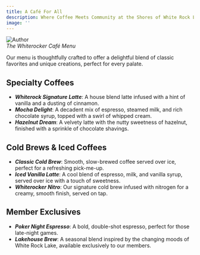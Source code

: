 ```yaml
---
title: A Café For All
description: Where Coffee Meets Community at the Shores of White Rock Lake. Check out our menu and learn more about the café.
image: ''
---
```


<div class="gallery-box">
  <div class="gallery">
    <img src="/images/whiterocker-cafe-menu@5x.png" loading="lazy" alt="Author">
  </div>
  <em>The Whiterocker Café Menu</em>
</div>

Our menu is thoughtfully crafted to offer a delightful blend of classic favorites and unique creations, perfect for every palate.

## Specialty Coffees

- <b><i>Whiterock Signature Latte</i></b>: A house blend latte infused with a hint of vanilla and a dusting of cinnamon.
- <b><i>Mocha Delight</i></b>: A decadent mix of espresso, steamed milk, and rich chocolate syrup, topped with a swirl of whipped cream.
- <b><i>Hazelnut Dream</i></b>: A velvety latte with the nutty sweetness of hazelnut, finished with a sprinkle of chocolate shavings.


## Cold Brews & Iced Coffees

- <b><i>Classic Cold Brew</i></b>: Smooth, slow-brewed coffee served over ice, perfect for a refreshing pick-me-up.
- <b><i>Iced Vanilla Latte</i></b>: A cool blend of espresso, milk, and vanilla syrup, served over ice with a touch of sweetness.
- <b><i>Whiterocker Nitro</i></b>: Our signature cold brew infused with nitrogen for a creamy, smooth finish, served on tap.


## Member Exclusives

- <b><i>Poker Night Espresso</i></b>: A bold, double-shot espresso, perfect for those late-night games.
- <b><i>Lakehouse Brew</i></b>: A seasonal blend inspired by the changing moods of White Rock Lake, available exclusively to our members.
